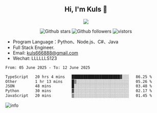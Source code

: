 <h2 align="center"> Hi, I'm Kuls 👋 </h2>
<p align="center">
    <p align="center">
        <img src=" https://avatars.githubusercontent.com/u/42165104?s=460&u=5c7fbf0bce7d4b38a15a44676e6f64b529e47598&v=4"/>
    </p>
    <p align="center">
      <img src="https://img.shields.io/github/stars/hellokuls?style=social" alt="Github stars" />
      <img src="https://img.shields.io/github/followers/hellokuls?style=social" alt="Github followers" />
      <img src="https://visitor-badge.glitch.me/badge?page_id=hellokuls.readme" alt="vistors" />
    </p>
</p>

- Program Language：Python、Node.js、C#、Java
- Full Stack Engineer.
- Email: kuls666888@gmail.com
- Wechat: LLLLLLS123

<!--START_SECTION:waka-->

```txt
From: 05 June 2025 - To: 12 June 2025

TypeScript   20 hrs 4 mins   █████████████████████▓░░░   86.25 %
Other        1 hr 13 mins    █▒░░░░░░░░░░░░░░░░░░░░░░░   05.26 %
JSON         48 mins         █░░░░░░░░░░░░░░░░░░░░░░░░   03.48 %
Python       30 mins         ▓░░░░░░░░░░░░░░░░░░░░░░░░   02.17 %
JavaScript   20 mins         ▒░░░░░░░░░░░░░░░░░░░░░░░░   01.45 %
```

<!--END_SECTION:waka-->

![info](https://github-readme-stats.vercel.app/api?username=hellokuls&show_icons=true&count_private=true&hide=prs&theme=default_repocard)


